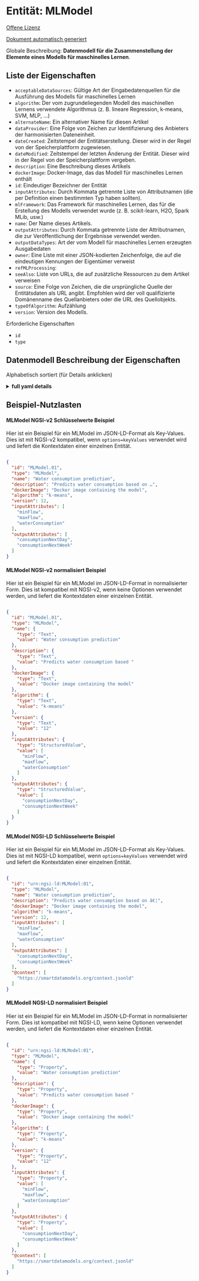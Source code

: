 Entität: MLModel  
================  
[Offene Lizenz](https://github.com/smart-data-models//dataModel.MachineLearning/blob/master/MLModel/LICENSE.md)  
[Dokument automatisch generiert](https://docs.google.com/presentation/d/e/2PACX-1vTs-Ng5dIAwkg91oTTUdt8ua7woBXhPnwavZ0FxgR8BsAI_Ek3C5q97Nd94HS8KhP-r_quD4H0fgyt3/pub?start=false&loop=false&delayms=3000#slide=id.gb715ace035_0_60)  
Globale Beschreibung: **Datenmodell für die Zusammenstellung der Elemente eines Modells für maschinelles Lernen**.  

## Liste der Eigenschaften  

- `acceptableDataSources`: Gültige Art der Eingabedatenquellen für die Ausführung des Modells für maschinelles Lernen  - `algorithm`: Der vom zugrundeliegenden Modell des maschinellen Lernens verwendete Algorithmus (z. B. lineare Regression, k-means, SVM, MLP, ...)  - `alternateName`: Ein alternativer Name für diesen Artikel  - `dataProvider`: Eine Folge von Zeichen zur Identifizierung des Anbieters der harmonisierten Dateneinheit.  - `dateCreated`: Zeitstempel der Entitätserstellung. Dieser wird in der Regel von der Speicherplattform zugewiesen.  - `dateModified`: Zeitstempel der letzten Änderung der Entität. Dieser wird in der Regel von der Speicherplattform vergeben.  - `description`: Eine Beschreibung dieses Artikels  - `dockerImage`: Docker-Image, das das Modell für maschinelles Lernen enthält  - `id`: Eindeutiger Bezeichner der Entität  - `inputAttributes`: Durch Kommata getrennte Liste von Attributnamen (die per Definition einen bestimmten Typ haben sollten).  - `mlFramework`: Das Framework für maschinelles Lernen, das für die Erstellung des Modells verwendet wurde (z. B. scikit-learn, H2O, Spark MLib, usw.)  - `name`: Der Name dieses Artikels.  - `outputAttributes`: Durch Kommata getrennte Liste der Attributnamen, die zur Veröffentlichung der Ergebnisse verwendet werden.  - `outputDataTypes`: Art der vom Modell für maschinelles Lernen erzeugten Ausgabedaten  - `owner`: Eine Liste mit einer JSON-kodierten Zeichenfolge, die auf die eindeutigen Kennungen der Eigentümer verweist  - `refMLProcessing`:   - `seeAlso`: Liste von URLs, die auf zusätzliche Ressourcen zu dem Artikel verweisen  - `source`: Eine Folge von Zeichen, die die ursprüngliche Quelle der Entitätsdaten als URL angibt. Empfohlen wird der voll qualifizierte Domänenname des Quellanbieters oder die URL des Quellobjekts.  - `typeOfAlgorithm`: Aufzählung  - `version`: Version des Modells.    
Erforderliche Eigenschaften  
- `id`  - `type`  ## Datenmodell Beschreibung der Eigenschaften  
Alphabetisch sortiert (für Details anklicken)  
<details><summary><strong>full yaml details</strong></summary>    
```yaml  
MLModel:    
  description: 'Data model for compilation of the elements of a machine learning model.'    
  properties:    
    acceptableDataSources:    
      description: 'Valid type of input data sources for running the Machine Learning Model'    
      items:    
        type: string    
      type: array    
      x-ngsi:    
        type: Property    
    algorithm:    
      description: 'The algorithm used by the underlying Machine Learning model (e.g. linear regression, k-means, SVM, MLP,...)'    
      type: string    
      x-ngsi:    
        type: Property    
    alternateName:    
      description: 'An alternative name for this item'    
      type: string    
      x-ngsi:    
        type: Property    
    dataProvider:    
      description: 'A sequence of characters identifying the provider of the harmonised data entity.'    
      type: string    
      x-ngsi:    
        type: Property    
    dateCreated:    
      description: 'Entity creation timestamp. This will usually be allocated by the storage platform.'    
      format: date-time    
      type: string    
      x-ngsi:    
        type: Property    
    dateModified:    
      description: 'Timestamp of the last modification of the entity. This will usually be allocated by the storage platform.'    
      format: date-time    
      type: string    
      x-ngsi:    
        type: Property    
    description:    
      description: 'A description of this item'    
      type: string    
      x-ngsi:    
        type: Property    
    dockerImage:    
      description: 'Docker image containing the Machine Learning model'    
      type: string    
      x-ngsi:    
        type: Property    
    id:    
      anyOf: &mlmodel_-_properties_-_owner_-_items_-_anyof    
        - description: 'Property. Identifier format of any NGSI entity'    
          maxLength: 256    
          minLength: 1    
          pattern: ^[\w\-\.\{\}\$\+\*\[\]`|~^@!,:\\]+$    
          type: string    
        - description: 'Property. Identifier format of any NGSI entity'    
          format: uri    
          type: string    
      description: 'Unique identifier of the entity'    
      x-ngsi:    
        type: Property    
    inputAttributes:    
      description: 'Comma-separated list of attributes names (that should have a given type by definition).'    
      items:    
        type: string    
      type: array    
      x-ngsi:    
        type: Property    
    mlFramework:    
      description: 'The Machine Learning framework that has been used to prepare the model (e.g., scikit-learn, H2O, Spark MLib, etc)'    
      type: string    
      x-ngsi:    
        type: Property    
    name:    
      description: 'The name of this item.'    
      type: string    
      x-ngsi:    
        type: Property    
    outputAttributes:    
      description: 'Comma-separated list of attributes names used to publish the results.'    
      items:    
        type: string    
      type: array    
      x-ngsi:    
        type: Property    
    outputDataTypes:    
      description: 'Type of output data produced by the Machine Learning Model'    
      items:    
        type: string    
      type: array    
      x-ngsi:    
        type: Property    
    owner:    
      description: 'A List containing a JSON encoded sequence of characters referencing the unique Ids of the owner(s)'    
      items:    
        anyOf: *mlmodel_-_properties_-_owner_-_items_-_anyof    
        description: 'Property. Unique identifier of the entity'    
      type: array    
      x-ngsi:    
        type: Property    
    refMLProcessing:    
      description: ""    
      items:    
        format: uri    
        type: string    
      type: array    
      x-ngsi:    
        type: Property    
    seeAlso:    
      description: 'list of uri pointing to additional resources about the item'    
      oneOf:    
        - items:    
            format: uri    
            type: string    
          minItems: 1    
          type: array    
        - format: uri    
          type: string    
      x-ngsi:    
        type: Property    
    source:    
      description: 'A sequence of characters giving the original source of the entity data as a URL. Recommended to be the fully qualified domain name of the source provider, or the URL to the source object.'    
      type: string    
      x-ngsi:    
        type: Property    
    typeOfAlgorithm:    
      description: enumeration    
      type: string    
      x-ngsi:    
        model: https://schema.org/Text    
        type: Property    
    version:    
      description: 'Version of the model.'    
      type: string    
      x-ngsi:    
        type: Property    
  required:    
    - id    
    - type    
  type: object    
```  
</details>    
## Beispiel-Nutzlasten  
#### MLModel NGSI-v2 Schlüsselwerte Beispiel  
Hier ist ein Beispiel für ein MLModel im JSON-LD-Format als Key-Values. Dies ist mit NGSI-v2 kompatibel, wenn `options=keyValues` verwendet wird und liefert die Kontextdaten einer einzelnen Entität.  
```json  
{  
  "id": "MLModel.01",  
  "type": "MLModel",  
  "name": "Water consumption prediction",  
  "description": "Predicts water consumption based on …",  
  "dockerImage": "Docker image containing the model",  
  "algorithm": "k-means",  
  "version": 12,  
  "inputAttributes": [  
    "minFlow",  
    "maxFlow",  
    "waterConsumption"  
  ],  
  "outputAttributes": [  
    "consumptionNextDay",  
    "consumptionNextWeek"  
  ]  
}  
```  
#### MLModel NGSI-v2 normalisiert Beispiel  
Hier ist ein Beispiel für ein MLModel im JSON-LD-Format in normalisierter Form. Dies ist kompatibel mit NGSI-v2, wenn keine Optionen verwendet werden, und liefert die Kontextdaten einer einzelnen Entität.  
```json  
{  
  "id": "MLModel.01",  
  "type": "MLModel",  
  "name": {  
    "type": "Text",  
    "value": "Water consumption prediction"  
  },  
  "description": {  
    "type": "Text",  
    "value": "Predicts water consumption based "  
  },  
  "dockerImage": {  
    "type": "Text",  
    "value": "Docker image containing the model"  
  },  
  "algorithm": {  
    "type": "Text",  
    "value": "k-means"  
  },  
  "version": {  
    "type": "Text",  
    "value": "12"  
  },  
  "inputAttributes": {  
    "type": "StructuredValue",  
    "value": [  
      "minFlow",  
      "maxFlow",  
      "waterConsumption"  
    ]  
  },  
  "outputAttributes": {  
    "type": "StructuredValue",  
    "value": [  
      "consumptionNextDay",  
      "consumptionNextWeek"  
    ]  
  }  
}  
```  
#### MLModel NGSI-LD Schlüsselwerte Beispiel  
Hier ist ein Beispiel für ein MLModel im JSON-LD-Format als Key-Values. Dies ist mit NGSI-LD kompatibel, wenn `options=keyValues` verwendet wird und liefert die Kontextdaten einer einzelnen Entität.  
```json  
{  
  "id": "urn:ngsi-ld:MLModel:01",  
  "type": "MLModel",  
  "name": "Water consumption prediction",  
  "description": "Predicts water consumption based on â€¦",  
  "dockerImage": "Docker image containing the model",  
  "algorithm": "k-means",  
  "version": 12,  
  "inputAttributes": [  
    "minFlow",  
    "maxFlow",  
    "waterConsumption"  
  ],  
  "outputAttributes": [  
    "consumptionNextDay",  
    "consumptionNextWeek"  
  ],  
  "@context": [  
    "https://smartdatamodels.org/context.jsonld"  
  ]  
}  
```  
#### MLModell NGSI-LD normalisiert Beispiel  
Hier ist ein Beispiel für ein MLModel im JSON-LD-Format in normalisierter Form. Dies ist kompatibel mit NGSI-LD, wenn keine Optionen verwendet werden, und liefert die Kontextdaten einer einzelnen Entität.  
```json  
{  
  "id": "urn:ngsi-ld:MLModel:01",  
  "type": "MLModel",  
  "name": {  
    "type": "Property",  
    "value": "Water consumption prediction"  
  },  
  "description": {  
    "type": "Property",  
    "value": "Predicts water consumption based "  
  },  
  "dockerImage": {  
    "type": "Property",  
    "value": "Docker image containing the model"  
  },  
  "algorithm": {  
    "type": "Property",  
    "value": "k-means"  
  },  
  "version": {  
    "type": "Property",  
    "value": "12"  
  },  
  "inputAttributes": {  
    "type": "Property",  
    "value": [  
      "minFlow",  
      "maxFlow",  
      "waterConsumption"  
    ]  
  },  
  "outputAttributes": {  
    "type": "Property",  
    "value": [  
      "consumptionNextDay",  
      "consumptionNextWeek"  
    ]  
  },  
  "@context": [  
    "https://smartdatamodels.org/context.jsonld"  
  ]  
}  
```  
